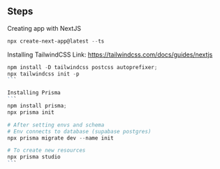 ## Steps 

Creating app with NextJS

``` powershell
npx create-next-app@latest --ts
```

Installing TailwindCSS
Link: https://tailwindcss.com/docs/guides/nextjs

````powershell
npm install -D tailwindcss postcss autoprefixer;
npx tailwindcss init -p
```

Installing Prisma
```
npm install prisma;
npx prisma init

# After setting envs and schema
# Env connects to database (supabase postgres)
npx prisma migrate dev --name init

# To create new resources
npx prisma studio
```



